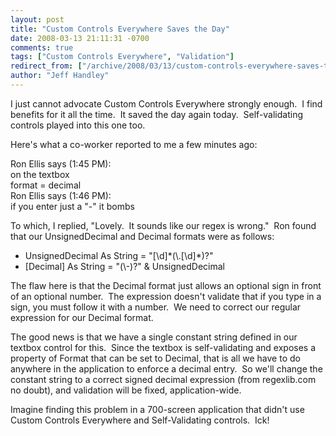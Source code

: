 ```yaml
---
layout: post
title: "Custom Controls Everywhere Saves the Day"
date: 2008-03-13 21:11:31 -0700
comments: true
tags: ["Custom Controls Everywhere", "Validation"]
redirect_from: ["/archive/2008/03/13/custom-controls-everywhere-saves-the-day.aspx/"]
author: "Jeff Handley"
---
```

<!-- more -->
<p>I just cannot advocate Custom Controls Everywhere strongly enough.  I find benefits for it all the time.  It saved the day again today.  Self-validating controls played into this one too.</p>  <p>Here's what a co-worker reported to me a few minutes ago:</p>  <p>Ron Ellis says (1:45 PM):   <br />on the textbox  <br />format = decimal  <br />Ron Ellis says (1:46 PM):  <br />if you enter just a "-" it bombs</p>  <p>To which, I replied, "Lovely.  It sounds like our regex is wrong."  Ron found that our UnsignedDecimal and Decimal formats were as follows:</p>  <ul>   <li>UnsignedDecimal As String = "[\d]*(\.[\d]*)?"</li>  <li>[Decimal] As String = "(\-)?" &amp; UnsignedDecimal</li> </ul>  <p>The flaw here is that the Decimal format just allows an optional sign in front of an optional number.  The expression doesn't validate that if you type in a sign, you must follow it with a number.  We need to correct our regular expression for our Decimal format.</p>  <p>The good news is that we have a single constant string defined in our textbox control for this.  Since the textbox is self-validating and exposes a property of Format that can be set to Decimal, that is all we have to do anywhere in the application to enforce a decimal entry.  So we'll change the constant string to a correct signed decimal expression (from regexlib.com no doubt), and validation will be fixed, application-wide.</p>  <p>Imagine finding this problem in a 700-screen application that didn't use Custom Controls Everywhere and Self-Validating controls.  Ick!</p>
